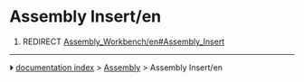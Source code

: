 # Assembly Insert/en
1.  REDIRECT [Assembly_Workbench/en#Assembly_Insert](Assembly_Workbench/en#Assembly_Insert.md)



---
⏵ [documentation index](../README.md) > [Assembly](Assembly_Workbench.md) > Assembly Insert/en
